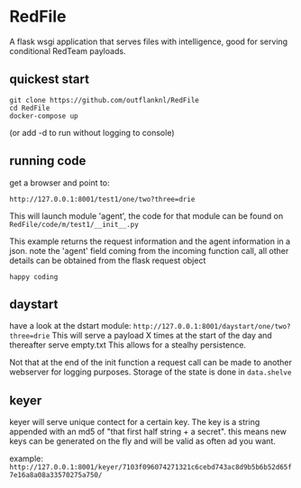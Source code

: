 # RedFile
A flask wsgi application that serves files with intelligence, good for serving conditional RedTeam payloads.

## quickest start
```
git clone https://github.com/outflanknl/RedFile
cd RedFile
docker-compose up
```
(or add -d to run without logging to console)

## running code
get a browser and point to:
```
http://127.0.0.1:8001/test1/one/two?three=drie
```
This will launch module 'agent', the code for that module can be found on 
`RedFile/code/m/test1/__init__.py`

This example returns the request information and the agent information in a json.
note the 'agent' field coming from the incoming function call, all other details can be obtained from the flask request object

 `` happy coding  ``

 ## daystart
 have a look at the dstart module:
 `http://127.0.0.1:8001/daystart/one/two?three=drie`
 This will serve a payload X times at the start of the day and thereafter serve empty.txt
 This allows for a stealhy persistence.

 Not that at the end of the init function a request call can be made to another webserver for logging purposes.
 Storage of the state is done in `data.shelve`

## keyer
keyer will serve unique contect for a certain key.
The key is a string appended with an md5 of "that first half string + a secret". this means new keys can be generated on the fly and will be valid as often ad you want.

example:
`http://127.0.0.1:8001/keyer/7103f096074271321c6cebd743ac8d9b5b6b52d65f7e16a8a08a33570275a750/`